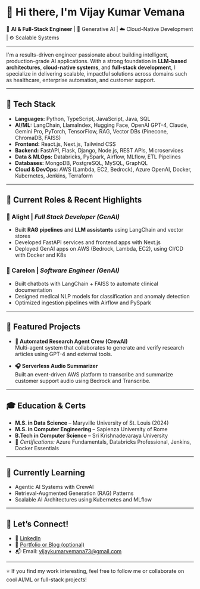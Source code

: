 # 👋 Hi there, I'm Vijay Kumar Vemana

🎯 **AI & Full-Stack Engineer** | 🧠 Generative AI | ☁️ Cloud-Native Development | ⚙️ Scalable Systems

---

I'm a results-driven engineer passionate about building intelligent, production-grade AI applications. With a strong foundation in **LLM-based architectures**, **cloud-native systems**, and **full-stack development**, I specialize in delivering scalable, impactful solutions across domains such as healthcare, enterprise automation, and customer support.

---

## 🔧 Tech Stack

- **Languages:** Python, TypeScript, JavaScript, Java, SQL
- **AI/ML:** LangChain, LlamaIndex, Hugging Face, OpenAI GPT-4, Claude, Gemini Pro, PyTorch, TensorFlow, RAG, Vector DBs (Pinecone, ChromaDB, FAISS)
- **Frontend:** React.js, Next.js, Tailwind CSS
- **Backend:** FastAPI, Flask, Django, Node.js, REST APIs, Microservices
- **Data & MLOps:** Databricks, PySpark, Airflow, MLflow, ETL Pipelines
- **Databases:** MongoDB, PostgreSQL, MySQL, GraphQL
- **Cloud & DevOps:** AWS (Lambda, EC2, Bedrock), Azure OpenAI, Docker, Kubernetes, Jenkins, Terraform

---

## 📌 Current Roles & Recent Highlights

### 💼 Alight | *Full Stack Developer (GenAI)*  
- Built **RAG pipelines** and **LLM assistants** using LangChain and vector stores  
- Developed FastAPI services and frontend apps with Next.js  
- Deployed GenAI apps on AWS (Bedrock, Lambda, EC2), using CI/CD with Docker and K8s

### 🏥 Carelon | *Software Engineer (GenAI)*  
- Built chatbots with LangChain + FAISS to automate clinical documentation  
- Designed medical NLP models for classification and anomaly detection  
- Optimized ingestion pipelines with Airflow and PySpark

---

## 🧠 Featured Projects

- **📰 Automated Research Agent Crew (CrewAI)**  
  Multi-agent system that collaborates to generate and verify research articles using GPT-4 and external tools.

- **🎧 Serverless Audio Summarizer**  
  Built an event-driven AWS platform to transcribe and summarize customer support audio using Bedrock and Transcribe.

---

## 🎓 Education & Certs

- **M.S. in Data Science** – Maryville University of St. Louis (2024)  
- **M.S. in Computer Engineering** – Sapienza University of Rome  
- **B.Tech in Computer Science** – Sri Krishnadevaraya University  
- 📜 *Certifications:* Azure Fundamentals, Databricks Professional, Jenkins, Docker Essentials

---

## 🌱 Currently Learning
- Agentic AI Systems with CrewAI  
- Retrieval-Augmented Generation (RAG) Patterns  
- Scalable AI Architectures using Kubernetes and MLflow

---

## 🤝 Let’s Connect!

- 🔗 [LinkedIn](https://www.linkedin.com/in/vijaykumarvemana/)  
- 🧠 [Portfolio or Blog (optional)]()  
- 📬 Email: vijaykumarvemana73@gmail.com

---

⭐️ If you find my work interesting, feel free to follow me or collaborate on cool AI/ML or full-stack projects!
